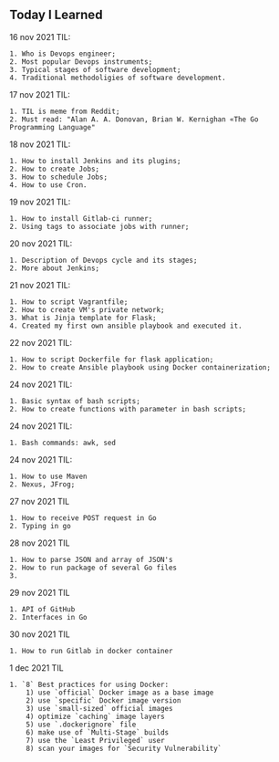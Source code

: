 ##  Today I Learned

16 nov 2021 TIL:
```
1. Who is Devops engineer;
2. Most popular Devops instruments;
3. Typical stages of software development;
4. Traditional methodoligies of software development.

```
17 nov 2021 TIL:
```
1. TIL is meme from Reddit;
2. Must read: "Alan A. A. Donovan, Brian W. Kernighan «The Go Programming Language"

```
18 nov 2021 TIL:
```
1. How to install Jenkins and its plugins;
2. How to create Jobs;
3. How to schedule Jobs;
4. How to use Cron. 

```
19 nov 2021 TIL:
```
1. How to install Gitlab-ci runner;
2. Using tags to associate jobs with runner;
```

20 nov 2021 TIL:
```
1. Description of Devops cycle and its stages;
2. More about Jenkins;

```
21 nov 2021 TIL:
```
1. How to script Vagrantfile;
2. How to create VM's private network;
3. What is Jinja template for Flask;
4. Created my first own ansible playbook and executed it. 

```
22 nov 2021 TIL:
```
1. How to script Dockerfile for flask application;
2. How to create Ansible playbook using Docker containerization;
```
24 nov 2021 TIL:
```
1. Basic syntax of bash scripts;
2. How to create functions with parameter in bash scripts;
````
24 nov 2021 TIL:
```
1. Bash commands: awk, sed
```
24 nov 2021 TIL:
```
1. How to use Maven
2. Nexus, JFrog;
```
27 nov 2021 TIL
```
1. How to receive POST request in Go
2. Typing in go
```
28 nov 2021 TIL
```
1. How to parse JSON and array of JSON's
2. How to run package of several Go files
3.
```
29 nov 2021 TIL
```
1. API of GitHub
2. Interfaces in Go
```
30 nov 2021 TIL
```
1. How to run Gitlab in docker container
```
1 dec 2021 TIL
```
1. `8` Best practices for using Docker:
    1) use `official` Docker image as a base image
    2) use `specific` Docker image version
    3) use `small-sized` official images
    4) optimize `caching` image layers
    5) use `.dockerignore` file
    6) make use of `Multi-Stage` builds
    7) use the `Least Privileged` user
    8) scan your images for `Security Vulnerability` 
        
```